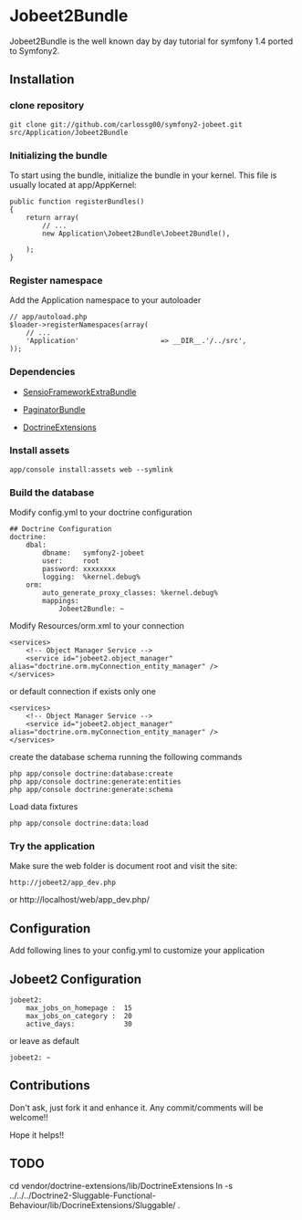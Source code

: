 # Jobeet2Bundle

Jobeet2Bundle is the well known day by day tutorial for symfony 1.4 ported to Symfony2.

## Installation

### clone repository

	git clone git://github.com/carlossg00/symfony2-jobeet.git src/Application/Jobeet2Bundle

### Initializing the bundle
 To start using the bundle, initialize the bundle in your kernel. This file is usually located at app/AppKernel: 

  
 	public function registerBundles()
 	{
 		return array(
 			// ...
	 		new Application\Jobeet2Bundle\Jobeet2Bundle(),
 		
 		);
 	}

### Register namespace
 
 Add the Application namespace to your autoloader
 
 	// app/autoload.php
 	$loader->registerNamespaces(array(
    	// ...
    	'Application'					 => __DIR__.'/../src',    	
    ));

### Dependencies

- [SensioFrameworkExtraBundle](http://github.com/sensio/FrameworkExtraBundle/)	
 	
- [PaginatorBundle](http://github.com/knplabs/PaginatorBundle/)

- [DoctrineExtensions](http://github.com/Herzult/DoctrineExtensions/)	


### Install assets

	app/console install:assets web --symlink


### Build the database
 
 Modify config.yml to your doctrine configuration
 
	## Doctrine Configuration
	doctrine:
   		dbal:
       		dbname:   symfony2-jobeet
       		user:     root
       		password: xxxxxxxx
       		logging:  %kernel.debug%
   		orm:
       		auto_generate_proxy_classes: %kernel.debug%
       		mappings:
           		Jobeet2Bundle: ~
           		
 Modify Resources/orm.xml to your connection
 
    <services>
        <!-- Object Manager Service -->
        <service id="jobeet2.object_manager" alias="doctrine.orm.myConnection_entity_manager" />
    </services>   
    
 or default connection if exists only one
    
    <services>
        <!-- Object Manager Service -->
        <service id="jobeet2.object_manager" alias="doctrine.orm.myConnection_entity_manager" />
    </services>

 create the database schema running the following commands
	
	php app/console doctrine:database:create
	php app/console doctrine:generate:entities
	php app/console doctrine:generate:schema 

 Load data fixtures

	php app/console doctrine:data:load


### Try the application

Make sure the web folder is document root and visit the site:

	http://jobeet2/app_dev.php
or
	http://localhost/web/app_dev.php/

## Configuration

 Add following lines to your config.yml to customize your application

## Jobeet2 Configuration
    jobeet2:
        max_jobs_on_homepage :  15
        max_jobs_on_category :  20 
        active_days:            30
 
 or leave as default
 
    jobeet2: ~   

## Contributions

Don't ask, just fork it and enhance it.
Any commit/comments will be welcome!!

Hope it helps!!


## TODO

cd vendor/doctrine-extensions/lib/DoctrineExtensions
ln -s ../../../Doctrine2-Sluggable-Functional-Behaviour/lib/DocrineExtensions/Sluggable/ .


